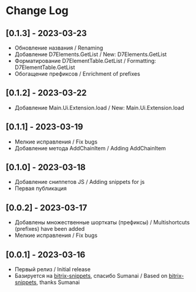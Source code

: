 # Change Log

## [0.1.3] - 2023-03-23

- Обновление названия / Renaming
- Добавление D7Elements.GetList / New: D7Elements.GetList
- Форматирование D7ElementTable.GetList / Formatting: D7ElementTable.GetList
- Обогащение префиксов / Enrichment of prefixes

## [0.1.2] - 2023-03-22

- Добавление Main.Ui.Extension.load / New: Main.Ui.Extension.load

## [0.1.1] - 2023-03-19

- Мелкие исправления / Fix bugs
- Добавление метода AddChainItem / Adding AddChainItem

## [0.1.0] - 2023-03-18

- Добавление сниппетов JS / Adding snippets for js
- Первая публикация

## [0.0.2] - 2023-03-17

- Добавлены множественные шорткаты (префиксы) / Multishortcuts (prefixes)  have been added
- Мелкие исправления / Fix bugs

## [0.0.1] - 2023-03-16

- Первый релиз / Initial release
- Базируется на [bitrix-snippets](https://marketplace.visualstudio.com/items?itemName=sumanai.bitrix-snippet), спасибо Sumanai / Based on [bitrix-snippets](https://marketplace.visualstudio.com/items?itemName=sumanai.bitrix-snippet), thanks Sumanai